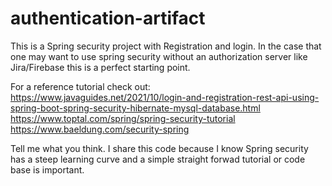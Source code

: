 # authentication-artifact
This is a Spring security project with Registration and login. In the case that one may want to use spring security 
without an authorization server like Jira/Firebase this is a perfect starting point.

For a reference tutorial check out:
https://www.javaguides.net/2021/10/login-and-registration-rest-api-using-spring-boot-spring-security-hibernate-mysql-database.html
https://www.toptal.com/spring/spring-security-tutorial
https://www.baeldung.com/security-spring

Tell me what you think. I share this code because I know Spring security has a steep learning curve and a simple 
straight forwad tutorial or code base is important. 
